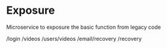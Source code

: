 # Exposure

Microservice to exposure the basic function from legacy code

/login
/videos
/users/videos
/email/recovery
/recovery


